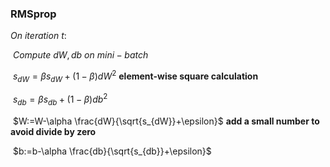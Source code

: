 ### RMSprop

$On\ iteration\ t:$

​	$Compute\ dW,db\ on\ mini-batch$

​	$s_{dW}=\beta s_{dW}+(1-\beta)dW^2$ **element-wise square calculation**

​	$s_{db}=\beta s_{db}+(1-\beta)db^2$

​	$W:=W-\alpha \frac{dW}{\sqrt{s_{dW}}+\epsilon}$ **add a small number to avoid divide by zero**

​	$b:=b-\alpha \frac{db}{\sqrt{s_{db}}+\epsilon}$

